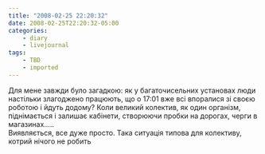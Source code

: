 ```yaml
---
title: "2008-02-25 22:20:32"
date: 2008-02-25T22:20:32-05:00
categories:
    - diary
    - livejournal
tags:
    - TBD
    - imported
---
```


Для мене завжди було загадкою: як у багаточисельних установах люди настільки злагоджено працюють, що о 17:01 вже всі впоралися зі своєю роботою і йдуть додому? Коли великий колектив, як один організм, піднімається і залишає кабінети, створюючи пробки на дорогах, черги в магазинах.....  
Виявляється, все дуже просто. Така ситуація типова для колективу, котрий нічого не робить